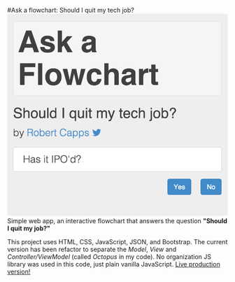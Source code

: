 #Ask a flowchart: Should I quit my tech job?
![Ask a flowchart: Should I quit my tech job?](/README-img/main.png)
Simple web app, an interactive flowchart that answers the question **"Should I quit my job?"**

This project uses HTML, CSS, JavaScript, JSON, and Bootstrap. The current version has been refactor to separate the *Model*, *View* and *Controller/ViewModel* (called *Octopus* in my code). No organization JS library was used in this code, just plain vanilla JavaScript. [Live production version!](http://reye.sh/f1)
